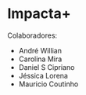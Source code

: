# Impacta+

Colaboradores:

* André Willian
* Carolina Mira
* Daniel S Cipriano
* Jéssica Lorena
* Mauricio Coutinho
